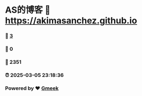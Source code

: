 # AS的博客 :link: https://akimasanchez.github.io 
### :page_facing_up: [3](https://akimasanchez.github.io/tag.html) 
### :speech_balloon: 0 
### :hibiscus: 2351 
### :alarm_clock: 2025-03-05 23:18:36 
### Powered by :heart: [Gmeek](https://github.com/Meekdai/Gmeek)

